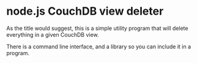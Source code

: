 # node.js CouchDB view deleter

As the title would suggest, this is a simple utility program that will
delete everything in a given CouchDB view.

There is a command line interface, and a library so you can include it
in a program.
